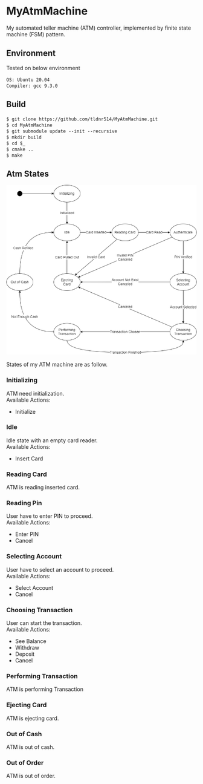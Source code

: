 # MyAtmMachine
My automated teller machine (ATM) controller, implemented by finite state machine (FSM) pattern.

## Environment
Tested on below environment
```
OS: Ubuntu 20.04
Compiler: gcc 9.3.0
```

## Build
```
$ git clone https://github.com/tldnr514/MyAtmMachine.git
$ cd MyAtmMachine
$ git submodule update --init --recursive
$ mkdir build
$ cd $_
$ cmake ..
$ make
```

## Atm States
![AtmState](figures/AtmState.png)

States of my ATM machine are as follow.  
### Initializing
ATM need initialization.  
Available Actions:
* Initialize

### Idle
Idle state with an empty card reader.  
Available Actions:
* Insert Card
  
### Reading Card
ATM is reading inserted card.

### Reading Pin
User have to enter PIN to proceed.  
Available Actions:
* Enter PIN
* Cancel

### Selecting Account
User have to select an account to proceed.  
Available Actions:
* Select Account
* Cancel

### Choosing Transaction
User can start the transaction.  
Available Actions:
* See Balance
* Withdraw
* Deposit
* Cancel

### Performing Transaction
ATM is performing Transaction

### Ejecting Card
ATM is ejecting card.  

### Out of Cash
ATM is out of cash.

### Out of Order
ATM is out of order.